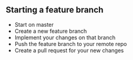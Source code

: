 ## Starting a feature branch
- Start on master
- Create a new feature branch
- Implement your changes on that branch
- Push the feature branch to your remote repo
- Create a pull request for your new changes
